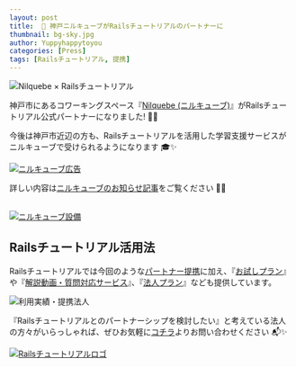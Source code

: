 ```yaml
---
layout: post
title:  🤝 神戸ニルキューブがRailsチュートリアルのパートナーに
thumbnail: bg-sky.jpg
author: Yuppyhappytoyou
categories: [Press]
tags: [Railsチュートリアル, 提携]
---
```


![Nilquebe × Railsチュートリアル](https://i.gyazo.com/28ceac1c70a56d9189045b8c43dde41a.png)

神戸市にあるコワーキングスペース『[Nilquebe (ニルキューブ)](https://nilquebe.com/)』がRailsチュートリアル公式パートナーになりました! 🤝✨

今後は神戸市近辺の方も、Railsチュートリアルを活用した学習支援サービスがニルキューブで受けられるようになります 🎓✨

[![ニルキューブ広告](https://i.gyazo.com/17dfb17ee184938d7a56b3384504f8ef.png)](https://nilquebe.blogspot.com/2019/09/rails10.html)

<div>詳しい内容は<a href="https://nilquebe.blogspot.com/2019/09/rails10.html">ニルキューブのお知らせ記事</a>をご覧ください 💁‍♀️</div><br>

[![ニルキューブ設備](https://i.gyazo.com/9d0f1a8785270fc9aae076530df68bc4.png)](https://nilquebe.blogspot.com/2019/09/rails10.html)


## Railsチュートリアル活用法

Railsチュートリアルでは今回のような[パートナー提携](https://railstutorial.jp/contact#license)に加え、『[お試しプラン](https://railstutorial.jp/trial)』や『[解説動画・質問対応サービス](https://railstutorial.jp/#service)』、『[法人プラン](https://railstutorial.jp/business)』なども提供しています。

![利用実績・提携法人](https://i.gyazo.com/94efed573b97450d4033d641757021f8.png)

『Railsチュートリアルとのパートナーシップを検討したい』と考えている法人の方々がいらっしゃれば、ぜひお気軽に[コチラ](https://railstutorial.jp/contact)よりお問い合わせください 📬✨

[![Railsチュートリアルロゴ](https://i.gyazo.com/d89f3367fe2668e5cb3ae8b69be642e5.png)](https://railstutorial.jp/contact)

